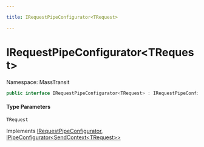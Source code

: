 ```yaml
---

title: IRequestPipeConfigurator<TRequest>

---
```


# IRequestPipeConfigurator\<TRequest\>

Namespace: MassTransit

```csharp
public interface IRequestPipeConfigurator<TRequest> : IRequestPipeConfigurator, IPipeConfigurator<SendContext<TRequest>>
```

#### Type Parameters

`TRequest`<br/>

Implements [IRequestPipeConfigurator](../masstransit/irequestpipeconfigurator), [IPipeConfigurator\<SendContext\<TRequest\>\>](../masstransit/ipipeconfigurator-1)
